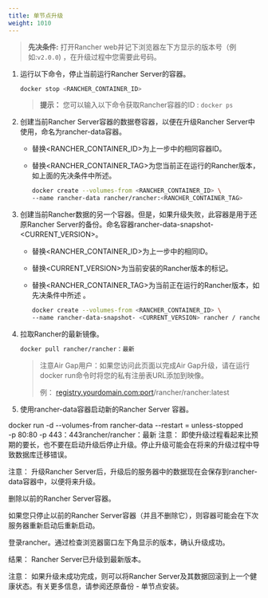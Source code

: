 ```yaml
---
title: 单节点升级
weight: 1010
---
```


>**先决条件:** 打开Rancher web并记下浏览器左下方显示的版本号（例如:`v2.0.0`) ，在升级过程中您需要此号码。

1. 运行以下命令，停止当前运行Rancher Server的容器。

      ```bash
      docker stop <RANCHER_CONTAINER_ID>
      ```
      >**提示：** 您可以输入以下命令获取Rancher容器的ID : `docker ps`

2. 创建当前Rancher Server容器的数据卷容器，以便在升级Rancher Server中使用，命名为rancher-data容器。

    - 替换<RANCHER_CONTAINER_ID>为上一步中的相同容器ID。
    - 替换<RANCHER_CONTAINER_TAG>为您当前正在运行的Rancher版本，如上面的先决条件中所述。

      ```bash
      docker create --volumes-from <RANCHER_CONTAINER_ID> \
      --name rancher-data rancher/rancher:<RANCHER_CONTAINER_TAG>
      ```

3. 创建当前Rancher数据的另一个容器。但是，如果升级失败，此容器是用于还原Rancher Server的备份。命名容器rancher-data-snapshot-<CURRENT_VERSION>。

    - 替换<RANCHER_CONTAINER_ID>为上一步中的相同ID。
    - 替换<CURRENT_VERSION>为当前安装的Rancher版本的标记。
    - 替换<RANCHER_CONTAINER_TAG>为当前正在运行的Rancher版本，如先决条件中所述 。

      ```bash
      docker create --volumes-from <RANCHER_CONTAINER_ID> \
      --name rancher-data-snapshot- <CURRENT_VERSION> rancher / rancher：      <RANCHER_CONTAINER_TAG>
      ```
4. 拉取Rancher的最新镜像。

      ```bash
      docker pull rancher/rancher：最新
      ```

    >注意Air Gap用户：如果您访问此页面以完成Air Gap升级，请在运行docker run命令时将您的私有注册表URL添加到映像。
    >
    >例： <registry.yourdomain.com:port>/rancher/rancher:latest

5. 使用rancher-data容器启动新的Rancher Server 容器。

docker run -d --volumes-from rancher-data --restart = unless-stopped \
-p 80:80 -p 443：443rancher/rancher：最新
注意：
即使升级过程看起来比预期的要长，也不要在启动升级后停止升级。停止升级可能会在将来的升级过程中导致数据库迁移错误。 

注意：
升级Rancher Server后，升级后的服务器中的数据现在会保存到rancher-data容器中，以便将来升级。

删除以前的Rancher Server容器。

如果您只停止以前的Rancher Server容器（并且不删除它），则容器可能会在下次服务器重新启动后重新启动。

登录rancher。通过检查浏览器窗口左下角显示的版本，确认升级成功。

结果： Rancher Server已升级到最新版本。

注意：
如果升级未成功完成，则可以将Rancher Server及其数据回滚到上一个健康状态。有关更多信息，请参阅还原备份 - 单节点安装。
